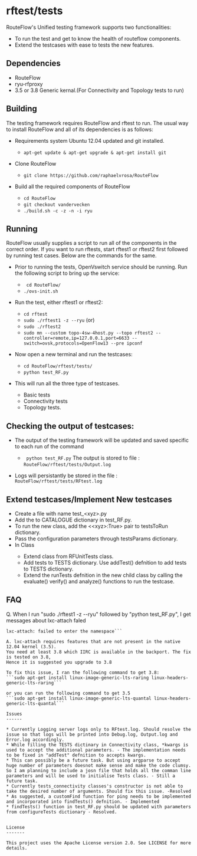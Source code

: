 rftest/tests
===========

RouteFlow's Unified testing framework supports two functionalities:
* To run the test and get to know the health of routeflow components.
* Extend the testcases with ease to tests the new features.

Dependencies
-----------

* RouteFlow
* ryu-rfproxy
* 3.5 or 3.8 Generic kernal.(For Connectivity and Topology tests to run)

Building
--------

The testing framework requires RouteFlow and rftest to run. The usual way to install RouteFlow and
all of its dependencies is as follows:

* Requirements system Ubuntu 12.04 updated and git installed. 
    + ```apt-get update & apt-get upgrade & apt-get install git```

* Clone RouteFlow
    + ```git clone https://github.com/raphaelvrosa/RouteFlow```

* Build all the required components of RouteFlow

    + ``` cd RouteFlow ```
    + ``` git checkout vandervecken ```
    + ``` ./build.sh -c -z -n -i ryu ```

Running
-------

RouteFlow usually supplies a script to run all of the components in the
correct order. If you want to run rftests, start rftest1 or rftest2 first followed by 
running test cases. Below are the commands for the same.

* Prior to running the tests, OpenVswitch service should be running. Run the following 
script to bring up the service:

    + ``` cd RouteFlow/```  
    + ```./ovs-init.sh```

* Run the test, either rftest1 or rftest2:

    + ```cd rftest```
    + ```sudo ./rftest1 -z --ryu```
(or)
    + ```sudo ./rftest2 ```
    + ``` sudo mn --custom topo-4sw-4host.py --topo rftest2 --controller=remote,ip=127.0.0.1,port=6633 --switch=ovsk,protocols=OpenFlow13 --pre ipconf ```

* Now open a new terminal and run the testcases:

    + ```cd RouteFlow/rftest/tests/```
    + ```python test_RF.py```

* This will run all the three type of testcases.
    + Basic tests
    + Connectivity tests
    + Topology tests.

Checking the output of testcases:
--------------------------------

* The output of the testing framework will be updated and saved specific to each run of the command
    + ``` python test_RF.py``` The output is stored to file : ```RouteFlow/rftest/tests/Output.log```

* Logs will persistantly be stored in the file : ```RouteFlow/rftest/tests/RFtest.log```

Extend testcases/Implement New testcases
----------------------------------------

* Create a file with name test_\<xyz\>.py
* Add the <xyz> to CATALOGUE dictionary in test_RF.py.
* To run the new class, add the <\<xyz\>:True> pair to testsToRun dictionary.
* Pass the configuration parameters through testsParams dictionary.
* In Class <xyz>
    + Extend class<xyz> from RFUnitTests class.
    + Add tests to TESTS dictionary. Use addTest() defnition to add tests to TESTS dictionary.
    + Extend the runTests defnition in the new child class <xyz> by calling the evaluate() verify() and analyze() functions to run the testcase.

FAQ
---

Q. When I run "sudo ./rftest1 -z --ryu" followed by "python test_RF.py", 
I get messages about lxc-attach faled
```lxc-attach: No such file or directory - failed to open '/proc/19731/ns/pid'
lxc-attach: failed to enter the namespace```

A. lxc-attach requires features that are not present in the native 12.04 kernel (3.5). 
You need at least 3.8 which IIRC is available in the backport. The fix is tested on 3.8,
Hence it is suggested you upgrade to 3.8

To fix this issue, I ran the following command to get 3.8:
```sudo apt-get install linux-image-generic-lts-raring linux-headers-generic-lts-raring```

or you can run the following command to get 3.5
```sudo apt-get install linux-image-generic-lts-quantal linux-headers-generic-lts-quantal```

Issues
------

* Currently Logging server logs only to RFtest.log. Should resolve the issue so that logs will be printed into Debug.log, Output.log and Error.log accordingly.
* While filling the TESTS dictinary in Connectivity class, *kwargs is used to accept the additional parameters. - The implementation needs to be fixed in "addTest" defnition to accepts kwargs.
* This can possibly be a future task. But using argparse to accept huge number of parameters doesnot make sense and make the code clumsy. So I am planning to include a josn file that holds all the comman line parameters and will be used to initialise Tests class. - Still a future task.
* Currently tests_connectivity classes's constructor is not able to take the desired number of arguments. Should fix this issue. -Resolved
* As suggested, a customFind function for ping needs to be implemented and incorporated into findTests() defnition. - Implemented
* findTests() function in test_RF.py should be updated with parameters from configureTests dictionary - Resolved.


License
-------

This project uses the Apache License version 2.0. See LICENSE for more details.
